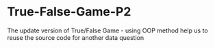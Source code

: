 # True-False-Game-P2
The update version of True/False Game - using OOP method help us to reuse the source code for another data question
